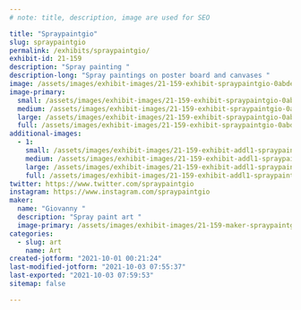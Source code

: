 ```yaml
---
# note: title, description, image are used for SEO

title: "Spraypaintgio"
slug: spraypaintgio
permalink: /exhibits/spraypaintgio/
exhibit-id: 21-159
description: "Spray painting "
description-long: "Spray paintings on poster board and canvases "
image: /assets/images/exhibit-images/21-159-exhibit-spraypaintgio-0abdee63-b799-4061-bbc6-d312562656f9-large.jpeg
image-primary: 
  small: /assets/images/exhibit-images/21-159-exhibit-spraypaintgio-0abdee63-b799-4061-bbc6-d312562656f9-small.jpeg
  medium: /assets/images/exhibit-images/21-159-exhibit-spraypaintgio-0abdee63-b799-4061-bbc6-d312562656f9-medium.jpeg
  large: /assets/images/exhibit-images/21-159-exhibit-spraypaintgio-0abdee63-b799-4061-bbc6-d312562656f9-large.jpeg
  full: /assets/images/exhibit-images/21-159-exhibit-spraypaintgio-0abdee63-b799-4061-bbc6-d312562656f9-full.jpeg
additional-images: 
  - 1:
    small: /assets/images/exhibit-images/21-159-exhibit-addl1-spraypaintgio-9975d357-6da5-49a4-97c5-12cc9504aac4-small.jpeg
    medium: /assets/images/exhibit-images/21-159-exhibit-addl1-spraypaintgio-9975d357-6da5-49a4-97c5-12cc9504aac4-medium.jpeg
    large: /assets/images/exhibit-images/21-159-exhibit-addl1-spraypaintgio-9975d357-6da5-49a4-97c5-12cc9504aac4-large.jpeg
    full: /assets/images/exhibit-images/21-159-exhibit-addl1-spraypaintgio-9975d357-6da5-49a4-97c5-12cc9504aac4-full.jpeg
twitter: https://www.twitter.com/spraypaintgio 
instagram: https://www.instagram.com/spraypaintgio 
maker: 
  name: "Giovanny "
  description: "Spray paint art "
  image-primary: /assets/images/exhibit-images/21-159-maker-spraypaintgio-067bce64-6248-43e3-8e26-a22f417fa676-medium.jpeg
categories: 
  - slug: art
    name: Art
created-jotform: "2021-10-01 00:21:24"
last-modified-jotform: "2021-10-03 07:55:37"
last-exported: "2021-10-03 07:59:53"
sitemap: false

---
```

